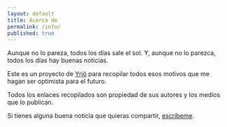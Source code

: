 ```yaml
---
layout: default
title: Acerca de
permalink: /info/
published: true
---
```


Aunque no lo pareza, todos los días sale el sol. Y, aunque no lo parezca, todos los días hay buenas noticias.

Este es un proyecto de [Yrjö](https://yrjo.tk/blog) para recopilar todos esos motivos que me hagan ser optimista para el futuro. 

Todos los enlaces recopilados son propiedad de sus autores y los medios que lo publican.

Si tienes alguna buena noticia que quieras compartir, [escríbeme](mailto:yrjo@tuta.io).
